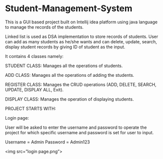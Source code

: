 # Student-Management-System
This is a GUI based project built on Intellij idea platform using java language to manage the records of the students.

Linked list is used as DSA implementation to store records of students. User can add as many students as he/she wants and can delete, update, search, display student records by giving ID of student as the input.

It contains 4 classes namely:

STUDENT CLASS: Manages all the operations of students.

ADD CLASS: Manages all the operations of adding the students.

REGISTER CLASS: Manages the CRUD operations (ADD, DELETE, SEARCH, UPDATE, DISPLAY ALL, Exit).

DISPLAY CLASS: Manages the operation of displaying students.

PROJECT STARTS WITH:

Login page:

User will be asked to enter the username and password to operate the project for which specific username and password is set for user to input.

Username = Admin
Password = Admin123

<img src=”login page.png”>






